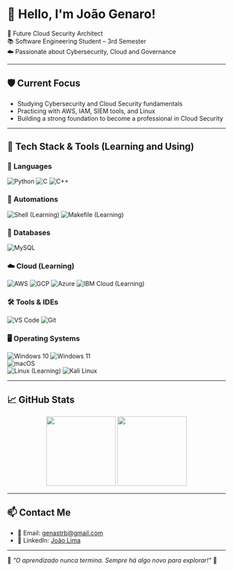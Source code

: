 # 👋 Hello, I'm João Genaro!

🎯 Future Cloud Security Architect  
📚 Software Engineering Student – 3rd Semester  
☁️ Passionate about Cybersecurity, Cloud and Governance  

---

## 🛡️ Current Focus
- Studying Cybersecurity and Cloud Security fundamentals  
- Practicing with AWS, IAM, SIEM tools, and Linux  
- Building a strong foundation to become a professional in Cloud Security  

---

## 🚀 Tech Stack & Tools (Learning and Using)

### 🧠 Languages
![Python](https://img.shields.io/badge/Python-2E2E2E?style=for-the-badge&logo=python&logoColor=ffdd54)
![C](https://img.shields.io/badge/C-2E2E2E?style=for-the-badge&logo=c&logoColor=white)
![C++](https://img.shields.io/badge/C++-2E2E2E?style=for-the-badge&logo=c%2B%2B&logoColor=white)

### 🤖 Automations
![Shell (Learning)](https://img.shields.io/badge/Shell%20(Learning)-FFFFFF?style=for-the-badge&logo=gnu-bash&logoColor=121011)
![Makefile (Learning)](https://img.shields.io/badge/Makefile%20(Learning)-FFFFFF?style=for-the-badge&logo=cmake&logoColor=121011)

### 💾 Databases
![MySQL](https://img.shields.io/badge/MySQL-2E2E2E?style=for-the-badge&logo=mysql&logoColor=white)

### ☁️ Cloud (Learning)
![AWS](https://img.shields.io/badge/AWS-FF8800?style=for-the-badge&logo=amazonaws&logoColor=white)
![GCP](https://img.shields.io/badge/GCP-FF8800?style=for-the-badge&logo=googlecloud&logoColor=white)
![Azure](https://img.shields.io/badge/Azure-FF8800?style=for-the-badge&logo=microsoftazure&logoColor=white)
![IBM Cloud (Learning)](https://img.shields.io/badge/IBM%20Cloud%20(Learning)-FF8800?style=for-the-badge&logo=ibmcloud&logoColor=black)

### 🛠️ Tools & IDEs
![VS Code](https://img.shields.io/badge/VSCode-7B42BC?style=for-the-badge&logo=visual-studio-code&logoColor=white)
![Git](https://img.shields.io/badge/Git-7B42BC?style=for-the-badge&logo=git&logoColor=white)

### 🖥️ Operating Systems  
![Windows 10](https://img.shields.io/badge/Windows%2010-1261FE?style=for-the-badge&logo=windows&logoColor=white)
![Windows 11](https://img.shields.io/badge/Windows%2011-1261FE?style=for-the-badge&logo=windows&logoColor=white)<br>
![macOS](https://img.shields.io/badge/macOS-000000?style=for-the-badge&logo=apple&logoColor=white)<br>
![Linux (Learning)](https://img.shields.io/badge/Linux%20(Learning)-003B46?style=for-the-badge&logo=linux&logoColor=white)
![Kali Linux](https://img.shields.io/badge/Kali%20Linux-003B46?style=for-the-badge&logo=kalilinux&logoColor=white)

---

## 📈 GitHub Stats

<p align="center">
  <img height="160em" src="https://github-readme-stats.vercel.app/api?username=joaogenaro11&show_icons=true&theme=radical"/>
  <img height="160em" src="https://github-readme-stats.vercel.app/api/top-langs/?username=joaogenaro11&layout=compact&theme=radical"/>
</p>

---

## 📫 Contact Me

- 📧 Email: genastrb@gmail.com  
- 💼 LinkedIn: [João Lima](https://www.linkedin.com/in/joão-lima/)  

---

🧠 *"O aprendizado nunca termina. Sempre há algo novo para explorar!"* 🚀
